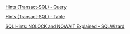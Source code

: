 [Hints (Transact-SQL) - Query](https://docs.microsoft.com/en-us/sql/t-sql/queries/hints-transact-sql-query?view=sql-server-2017)

[Hints (Transact-SQL) - Table](https://docs.microsoft.com/en-us/sql/t-sql/queries/hints-transact-sql-table?view=sql-server-2017)

[SQL Hints: NOLOCK and NOWAIT Explained – SQLWizard](https://sqlwizardblog.wordpress.com/2020/04/07/sql-hint-nolock-and-nowait-explained/)
